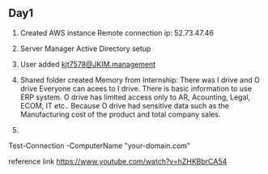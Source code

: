 Day1
----
1) Created AWS instance
Remote connection ip: 52.73.47.46

2) Server Manager
Active Directory setup

3) User added
kjt7578@JKIM.management

4) Shared folder created
Memory from Internship: There was I drive and O drive
Everyone can acees to I drive. There is basic information to use ERP system.
O drive has limited access only to AR, Acounting, Legal, ECOM, IT etc.. Because O drive had sensitive data such as the Manufacturing cost of the product and total company sales.

5)
Test-Connection -ComputerName "your-domain.com"

reference link
https://www.youtube.com/watch?v=hZHKBbrCA54
